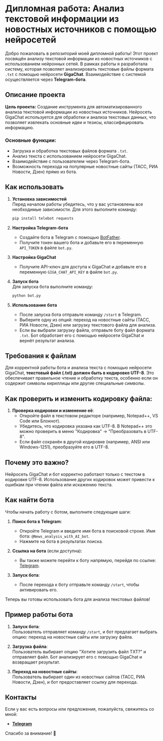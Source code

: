 # Дипломная работа: Анализ текстовой информации из новостных источников с помощью нейросетей

Добро пожаловать в репозиторий моей дипломной работы! Этот проект посвящён анализу текстовой информации из новостных источников с использованием нейронных сетей. В рамках работы я разработала систему, которая позволяет анализировать текстовые файлы формата `.txt` с помощью нейросети **GigaChat**. Взаимодействие с системой осуществляется через **Telegram-бота**.

## Описание проекта
**Цель проекта:** Создание инструмента для автоматизированного анализа текстовой информации из новостных источников. Нейросеть GigaChat используется для обработки и анализа текстовых данных, что позволяет извлекать основные идеи и тезисы, классифицировать информацию.

### Основные функции:
- Загрузка и обработка текстовых файлов формата `.txt`.
- Анализ текста с использованием нейросети GigaChat.
- Взаимодействие с пользователем через Telegram-бота.
- Возможность перехода на популярные новостные сайты (ТАСС, РИА Новости, Дзен) прямо из бота.

## Как использовать

1. **Установка зависимостей**  
   Перед началом работы убедитесь, что у вас установлены все необходимые зависимости. Для этого выполните команду:
   ```bash
   pip install telebot requests
   ```

2. **Настройка Telegram-бота**  
   - Создайте бота в Telegram с помощью [BotFather](https://core.telegram.org/bots#botfather).
   - Получите токен вашего бота и добавьте его в переменную `API_TOKEN` в файле `bot.py`.

3. **Настройка GigaChat**  
   - Получите API-ключ для доступа к GigaChat и добавьте его в переменную `GIGA_CHAT_API_KEY` в файле `bot.py`.

4. **Запуск бота**  
   Для запуска бота выполните команду:
   ```bash
   python bot.py
   ```

5. **Использование бота**  
   - После запуска бота отправьте команду `/start` в Telegram.
   - Выберите одну из опций: переход на новостные сайты (ТАСС, РИА Новости, Дзен) или загрузку текстового файла для анализа.
   - Если вы выбрали загрузку файла, отправьте боту файл формата `.txt`. Бот обработает его с помощью нейросети GigaChat и вернёт результат анализа.

## Требования к файлам

Для корректной работы бота и анализа текста с помощью нейросети GigaChat, **текстовый файл (.txt) должен быть в кодировке UTF-8**. Это обеспечивает правильное чтение и обработку текста, особенно если он содержит символы кириллицы или другие специальные символы.

## Как проверить и изменить кодировку файла:

1. **Проверка кодировки и изменение её**:
   - Откройте файл в текстовом редакторе (например, Notepad++, VS Code или Блокнот).
   - Убедитесь, что кодировка указана как UTF-8. В Notepad++ это можно проверить в меню "Кодировка" → "Преобразовать в UTF-8".
   - Если файл сохранён в другой кодировке (например, ANSI или Windows-1251), преобразуйте его в UTF-8.

## Почему это важно?

Нейросеть GigaChat и бот корректно работают только с текстом в кодировке UTF-8. Использование других кодировок может привести к ошибкам при чтении файла или искажению текста.

## Как найти бота

Чтобы начать работу с ботом, выполните следующие шаги:

1. **Поиск бота в Telegram**:
   - Откройте Telegram и введите имя бота в поисковой строке. Имя бота: `@News_analysis_with_AI_bot`.
   - Нажмите на бота в результатах поиска.

2. **Ссылка на бота** (если доступна):
   - Вы также можете перейти к боту напрямую, перейдя по ссылке: [Telegram](https://t.me/News_analysis_with_AI_bot).

3. **Запуск бота**:
   - После перехода к боту отправьте команду `/start`, чтобы активировать его.

Теперь вы готовы использовать бота для анализа текстовых файлов!

## Пример работы бота

1. **Запуск бота**:  
   Пользователь отправляет команду `/start`, и бот предлагает выбрать опцию: переход на новостные сайты или загрузку файла.

2. **Загрузка файла**:  
   Пользователь выбирает опцию "Хотите загрузить файл TXT?" и отправляет файл. Бот анализирует его с помощью GigaChat и возвращает результат.

3. **Переход на новостные сайты**:  
   Пользователь выбирает один из новостных сайтов (ТАСС, РИА Новости, Дзен), и бот предоставляет ссылку для перехода.

## Контакты

Если у вас есть вопросы или предложения, пожалуйста, свяжитесь со мной:  
- **[Telegram](https://t.me/oneKITSUNE)**

Спасибо за внимание! 🚀
